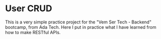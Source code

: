 # User CRUD

This is a very simple practice project for the "Vem Ser Tech - Backend" bootcamp, from Ada Tech. Here I put in practice what I have learned from how to make RESTful APIs.